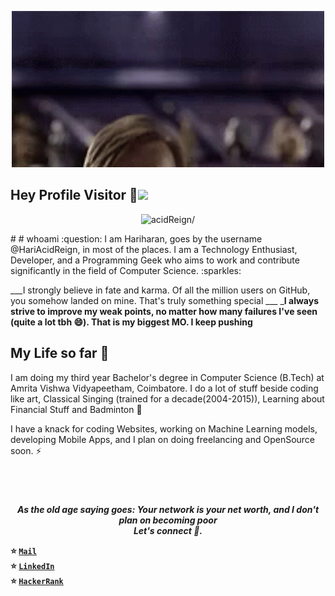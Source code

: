 <p align="center">
  <img src="https://github.com/HariAcidReign/HariAcidReign/blob/master/hellothere.gif" width="500" />
</p>

## Hey Profile Visitor :eyes:<img src="https://raw.githubusercontent.com/iampavangandhi/iampavangandhi/master/gifs/Hi.gif" width="30px">
<p align="center"> <img src=https://komarev.com/ghpvc/?username=HariAcidReign alt=acidReign/></p>
# # whoami :question: 
I am Hariharan, goes by the username @HariAcidReign, in most of the places. 
I am a Technology Enthusiast, Developer, and a Programming Geek  
who aims to work and contribute significantly in the field of Computer Science. :sparkles:

___I strongly believe in fate and karma. Of all the million users on GitHub, you somehow landed on mine. That's truly something special ___
___I always strive to improve my weak points, no matter how many failures I've seen (quite a lot tbh 😄). That is my biggest MO. I keep pushing__

My Life so far :rocket:
-----------
I am doing my third year Bachelor's degree in Computer Science (B.Tech) at Amrita Vishwa Vidyapeetham, Coimbatore. 
I do a lot of stuff beside coding like art, Classical Singing (trained for a decade(2004-2015)), Learning about Financial Stuff and Badminton 🌱

I have a knack for coding Websites, working on Machine Learning models, developing Mobile Apps, and I plan on doing freelancing and OpenSource soon. ⚡

![]()
---

<p align="center">
  <b><i>
    As the old age saying goes: Your network is your net worth, and I don't plan on becoming poor<br>Let's connect 💬.
  </i><b>
  
  :star: <code>[Mail](mailto:haran465@gmail.com)</code>    
  :star: <code>[LinkedIn](https://www.linkedin.com/in/hariharan-balasubramanian-2a7607187/)</code>  
  :star: <code>[HackerRank](https://www.hackerrank.com/HariAcidReign)</code>  
</p>
